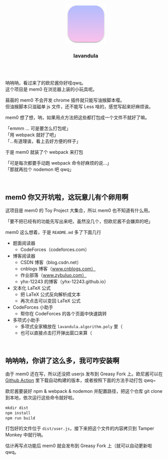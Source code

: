 <br><br>

<p align="center"><img src="./icon/icon.png" width="125px"></p>
<h3 align="center">lavandula</h3>

<br><br>

呐呐呐，看过来了的欧尼酱你好哇qwq。  
这个项目是 mem0 在浏览器上装的小玩具呢。 
 
蒻蒻的 mem0 不会开发 chrome 插件就只能写油猴脚本嘤。  
但油猴脚本只滋磁单 js 文件，还不能写 Less 啥的，感觉写起来好麻烦诶。

mem0 想了想，呐，如果用点方法把这些都打包成一个文件不就好了嘛。

「emmm ... 可是要怎么打包呢」  
「用 webpack 就好了吧」  
「...有道理诶，看上去好方便的样子」

于是 mem0 就装了个 webpack 来打包

「可是每次都要手动跑 webpack 命令好麻烦的说...」  
「那就再拉个 nodemon 吧 qwq」

<br>

## mem0 你又开坑啦，这玩意儿有个卵用啊

这项目是 mem0 的 Toy Project 大集合，所以 mem0 也不知道有什么用。

「要不把已经有的功能先写出来吧，虽然没几个，但欧尼酱不会嫌弃的吧」

mem0 这么想着，于是 `README.md` 多了下面几行

- 题面阅读器
  - CodeForces（codeforces.com）
- 博客阅读器
  - CSDN 博客（blog.csdn.net）
  - cnblogs 博客（www.cnblogs.com）
  - 作业部落（www.zybuluo.com）
  - yhx-12243 的博客（yhx-12243.github.io）
- 文本化 LaTeX 公式
  - 把 LaTeX 公式反向解析成文本
  - 再次点击可以变回 LaTeX 公式
- CodeForces 小助手
  - 帮你在 CodeForces 的各个页面中快速跳转
- 多项式小助手
  - 多项式全家桶放在 `lavandula.algorithm.poly` 里（
  - 也可以直接点击打开弹出窗口来算（
  
<br>

## 呐呐呐，你讲了这么多，我可咋安装啊

由于 mem0 还在写，所以还没把 userjs 发布到 Greasy Fork 上。欧尼酱可以在 [Github Action](https://github.com/memset0/lavandula/actions) 里下载自动构建的版本，或者按照下面的方法手动打包 qwq~

欧尼酱要装好 npm & webpack & nodemon 并配置路径，把这个仓库 git clone 到本地，依次运行这些命令就好啦。

```shell
mkdir dist
npm install
npm run build
```

打包好的文件位于 `dist/user.js`，接下来把这个文件的内容拷贝到 Tamper Monkey 中就行呐。

估计再写点功能后 mem0 就会发布到 Greasy Fork 上（就可以自动更新啦 qwq。